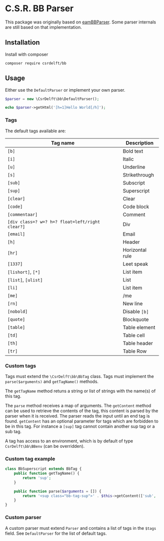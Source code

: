 # C.S.R. BB Parser

This package was originally based on [eamBBParser](https://sourceforge.net/projects/eambbparser/). Some parser internals are still based on that implementation.

## Installation

Install with composer

```
composer require csrdelft/bb
```

## Usage

Either use the `DefaultParser` or implement your own parser.

```php
$parser = new \CsrDelft\bb\DefaultParser();

echo $parser->getHtml('[h=1]Hello World[/h]');
```

### Tags
The default tags available are:

|Tag name|Description|
|---|---|
|`[b]`| Bold text |
|`[i]`|Italic|
|`[u]`|Underline|
|`[s]`|Strikethrough|
|`[sub]`|Subscript|
|`[sup]`|Superscript|
|`[clear]`|Clear|
|`[code]`|Code block|
|`[commentaar]`|Comment|
|`[div class=? w=? h=? float=left/right clear?]`|Div|
|`[email]`|Email|
|`[h]`|Header|
|`[hr]`|Horizontal rule|
|`[1337]`|Leet speak|
|`[lishort]`, `[*]`| List item|
|`[list]`, `[ulist]`| List|
|`[li]`|List item|
|`[me]`| /me|
|`[rn]`| New line|
|`[nobold]`|Disable `[b]`|
|`[quote]`|Blockquote|
|`[table]`|Table element|
|`[td]`| Table cell|
|`[th]`| Table header|
|`[tr]`|Table Row|

### Custom tags

Tags must extend the `\CsrDelft\bb\BbTag` class. Tags must implement the `parse($arguments)` and `getTagName()` methods.

The `getTagName` method retuns a string or list of strings with the name(s) of this tag.

The `parse` method receives a map of arguments. The `getContent` method can be used to retrieve the contents of
the tag, this content is parsed by the parser when it is received. The parser reads the input until an end tag is
found. `getContent` has an optional parameter for tags which are forbidden to be in this tag. For instance a `[sup]`
tag cannot contain another sup tag or a sub tag.

A tag has access to an environment, which is by default of type `CsrDelft\bb\BBenv` (can be overridden).

### Custom tag example

```php
class BbSuperscript extends BbTag {
	public function getTagName() {
		return 'sup';
	}

	public function parse($arguments = []) {
		return '<sup class="bb-tag-sup">' . $this->getContent(['sub', 'sup']) . '</sup>';
	}
}
```

### Custom parser

A custom parser must extend `Parser` and contains a list of tags in the `$tags` field. See `DefaultParser` for the 
list of default tags.
